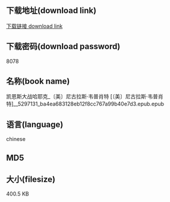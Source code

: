 ## 下载地址(download link)
[下载链接 download link](https://voluble-croquembouche-d321dc.netlify.app/?s=%E5%87%AF%E6%81%A9%E6%96%AF%E5%A4%A7%E6%88%98%E5%93%88%E8%80%B6%E5%85%8B_%E3%80%94%E7%BE%8E%E3%80%95%E5%B0%BC%E5%8F%A4%E6%8B%89%E6%96%AF%C2%B7%E9%9F%A6%E6%99%AE%E8%82%96%E7%89%B9+%5B%E3%80%94%E7%BE%8E%E3%80%95%E5%B0%BC%E5%8F%A4%E6%8B%89%E6%96%AF%C2%B7%E9%9F%A6%E6%99%AE%E8%82%96%E7%89%B9%5D__5297131_ba4ea683128eb12f8cc767a99b40e7d3.epub)

## 下载密码(download password)
8078

## 名称(book name)
凯恩斯大战哈耶克_〔美〕尼古拉斯·韦普肖特 [〔美〕尼古拉斯·韦普肖特]__5297131_ba4ea683128eb12f8cc767a99b40e7d3.epub.epub

## 语言(language)
chinese

## MD5


## 大小(filesize)
400.5 KB
